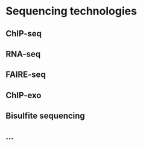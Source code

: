 # Sequencing technologies

## ChIP-seq

## RNA-seq

## FAIRE-seq

## ChIP-exo

## Bisulfite sequencing

## ...